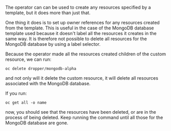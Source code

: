 The operator can can be used to create any resources specified by a template, but it does more than just that.

One thing it does is to set up owner references for any resources created from the template. This is useful in the case of the MongoDB database template used because it doesn't label all the resources it creates in the same way. It is therefore not possible to delete all resources for the MongoDB database by using a label selector.

Because the operator made all the resources created children of the custom resource, we can run:

```execute
oc delete dropper/mongodb-alpha
```

and not only will it delete the custom resource, it will delete all resources associated with the MongoDB database.

If you run:

```execute
oc get all -o name
```

now, you should see that the resources have been deleted, or are in the process of being deleted. Keep running the command until all those for the MongoDB database are gone.
